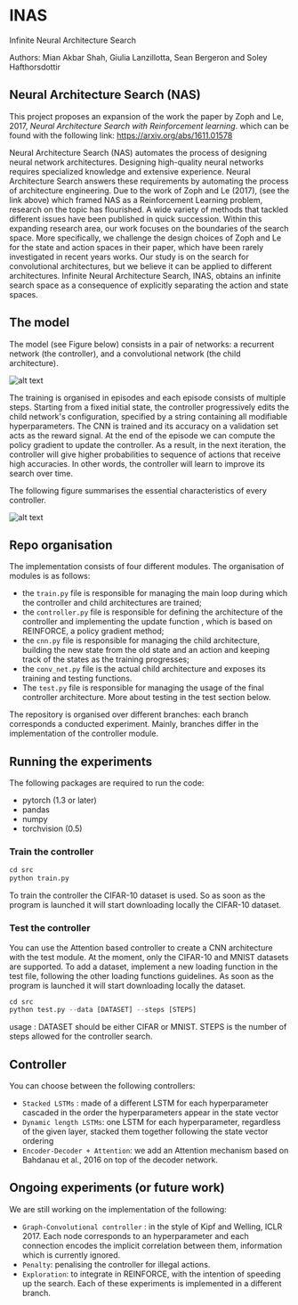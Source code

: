 # INAS
Infinite Neural Architecture Search

Authors: Mian Akbar Shah, Giulia Lanzillotta, Sean Bergeron and Soley Hafthorsdottir


## Neural Architecture Search (NAS)
This project proposes an expansion of the work  the paper by Zoph and Le, 2017, *Neural Architecture Search with Reinforcement learning*. which can be found with the following link:
https://arxiv.org/abs/1611.01578

Neural Architecture Search (NAS) automates the process of designing neural network architectures. Designing high-quality neural networks requires specialized knowledge and extensive experience. Neural Architecture Search answers these requirements by automating the process of architecture engineering. Due to the work of Zoph and Le (2017), (see the link above) which framed NAS as a Reinforcement Learning problem, research on the topic has flourished. A wide variety of methods that tackled different issues have been published in quick succession. Within this expanding research area, our work focuses on the boundaries of the search space. More specifically, we challenge the design choices of Zoph and Le for the state and action spaces in their paper, which have been rarely investigated in recent years works. Our study is on the search for convolutional architectures, but we believe it can be applied to different architectures. Infinite Neural Architecture Search, INAS, obtains an infinite search space as a consequence of explicitly separating the action and state spaces. 

## The model

The model (see Figure below) consists in a pair of networks: a recurrent network (the controller), and a convolutional network (the child architecture).

![alt text](https://github.com/GiuliaLanzillotta/NAS/blob/Attention/NAS.jpg)

The training is organised in episodes and each episode consists of multiple steps. 
Starting from a fixed initial state, the controller progressively edits the child network's configuration, specified by a string containing all modifiable hyperparameters. The CNN is trained and its accuracy on a validation set acts as the reward signal. At the end of the episode we can compute the policy gradient to update the controller. As a result, in the next iteration, the controller will give higher probabilities to sequence of actions that receive high accuracies. In other words, the controller will learn to improve its search over time.

The following figure summarises the essential characteristics of every controller.

![alt text](https://github.com/GiuliaLanzillotta/NAS/blob/Attention/NAScontroller.png)
## Repo organisation

The implementation consists of four different modules.
The organisation of modules is as follows:
- the `train.py` file is responsible for managing the main loop during 
which the controller and child architectures are trained;
- the `controller.py` file is responsible for defining the architecture
of the controller and implementing the update function , which is
based on REINFORCE, a policy gradient method;
- the `cnn.py` file is responsible for managing the child architecture,
building the new state from the old state and an action and keeping
track of the states as the training progresses;
- the `conv_net.py` file is the actual child architecture and exposes its
training and testing functions.
- The `test.py` file is responsible for managing the usage of the final controller architecture. More about testing in the test section below.

The repository is organised over different branches: each branch corresponds 
a conducted experiment. Mainly, branches differ in the implementation
of the controller module.

## Running the experiments
The following packages are required to run the code:
- pytorch (1.3 or later)
- pandas
- numpy
- torchvision (0.5)
### Train the controller 
 
```python
cd src
python train.py
```
To train the controller the CIFAR-10 dataset is used. So as soon as the program is launched it will start downloading locally the CIFAR-10 dataset. 
### Test the controller 
You can use the Attention based controller to create a CNN architecture with the test module. 
At the moment, only the CIFAR-10 and MNIST datasets are supported. To add a dataset, implement a new loading function in the test file, following the other loading functions guidelines. As soon as the program is launched it will start downloading locally the dataset. 
```python
cd src
python test.py --data [DATASET] --steps [STEPS]
```
usage : DATASET should be either CIFAR or MNIST. STEPS is the number of steps allowed for the controller search. 

## Controller
You can choose between the following controllers:

- `Stacked LSTMs` : made of a different LSTM for each hyperparameter cascaded in the order the hyperparameters appear in the state vector
- `Dynamic length LSTMs`: one LSTM for each hyperparameter, regardless of the given layer, stacked them together following the state vector ordering
- `Encoder-Decoder + Attention`: we add an Attention mechanism based on Bahdanau et al., 2016 on top of the decoder network. 

## Ongoing experiments (or future work)
We are still working on the implementation of the following: 

- `Graph-Convolutional controller` : in the style of Kipf and Welling, ICLR 2017. Each node corresponds to an hyperparameter and each connection encodes the implicit correlation between them, information which is currently ignored.
- `Penalty`: penalising the controller for illegal actions.
- `Exploration`: to integrate in REINFORCE, with the intention of speeding up the search.
Each of these experiments is implemented in a different branch.

